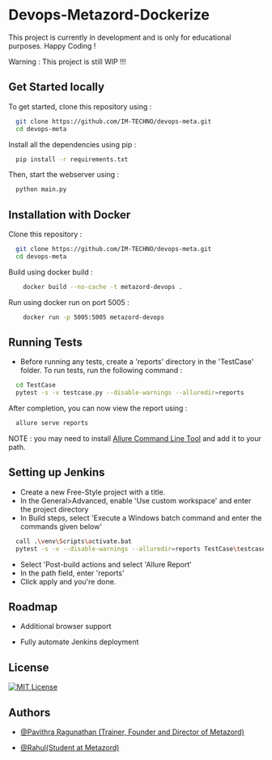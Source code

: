 
# Devops-Metazord-Dockerize

This project is currently in development and is only for educational purposes. Happy Coding ! 

Warning : This project is still WIP !!!


## Get Started locally

To get started, clone this repository using : 

```bash
  git clone https://github.com/IM-TECHNO/devops-meta.git
  cd devops-meta
```


Install all the dependencies using pip : 

```bash
  pip install -r requirements.txt
```

Then, start the webserver using :

```bash
  python main.py
```



## Installation with  Docker

Clone this repository :

```bash
  git clone https://github.com/IM-TECHNO/devops-meta.git
  cd devops-meta
```
Build using docker build : 

```bash
    docker build --no-cache -t metazord-devops .
```
Run using docker run on port 5005 : 

```bash
    docker run -p 5005:5005 metazord-devops
```
    
## Running Tests

- Before running any tests, create a 'reports' directory in the 'TestCase' folder.
To run tests, run the following command : 

```bash
  cd TestCase
  pytest -s -v testcase.py --disable-warnings --alluredir=reports
```

After completion, you can now view the report using : 

```bash
  allure serve reports
```
NOTE : you may need to install [Allure Command Line Tool](https://github.com/allure-framework/allure2/releases) and add it to your path.

## Setting up Jenkins

- Create a new Free-Style project with a title. 
- In the General>Advanced, enable 'Use custom workspace' and enter the project directory
- In Build steps, select 'Execute a Windows batch command and enter the commands given below'

```bash
  call .\venv\Scripts\activate.bat
  pytest -s -v --disable-warnings --alluredir=reports TestCase\testcase.py
```

- Select 'Post-build actions and select 'Allure Report'
- In the path field, enter 'reports'
- Click apply and you're done.

## Roadmap

- Additional browser support

- Fully automate Jenkins deployment

## License

[![MIT License](https://img.shields.io/badge/License-MIT-green.svg)](https://choosealicense.com/licenses/mit/)

## Authors

- [@Pavithra Ragunathan (Trainer, Founder and Director of Metazord)](https://github.com/Pavithratrdev)

- [@Rahul(Student at Metazord)](https://www.github.com/IM-TECHNO)


<!---## House of Metazord
![Logo](https://i.ibb.co/DQzNLqR/Metazord-Logo.png)--->

